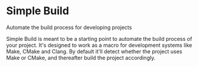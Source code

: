 # Simple Build

Automate the build process for developing projects

Simple Build is meant to be a starting point to automate the build process
of your project. It's designed to work as a macro for development systems like
Make, CMake and Clang. By default it'll detect whether the project uses Make
or CMake, and thereafter build the project accordingly.